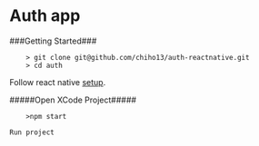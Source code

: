 Auth app
====

###Getting Started###

```
	> git clone git@github.com/chiho13/auth-reactnative.git
	> cd auth
```

Follow react native [setup](https://facebook.github.io/react-native/docs/getting-started.html).

#####Open XCode Project#####

```
	>npm start
```

	Run project